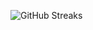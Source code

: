 ![GitHub Streaks](https://github-streaks-mqc9.onrender.com/streak/happilli/image?theme=midnight&cache_bust=1743256760&lang=ja)
